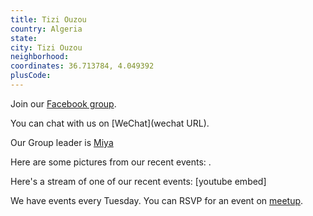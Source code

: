 ```yaml
---
title: Tizi Ouzou
country: Algeria
state: 
city: Tizi Ouzou
neighborhood: 
coordinates: 36.713784, 4.049392
plusCode:
---
```

Join our [Facebook group](https://www.facebook.com/groups/free.code.camp.tiziouzou).

You can chat with us on [WeChat](wechat URL).

Our Group leader is [Miya](freecodecamp.org/miya)

Here are some pictures from our recent events:
![]().

Here's a stream of one of our recent events:
[youtube embed]

We have events every Tuesday. You can RSVP for an event on [meetup](meetupurl).
